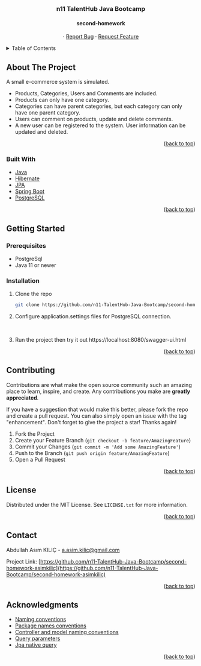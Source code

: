 <div id="top"></div>

<!-- PROJECT LOGO -->
<br />
<div align="center">
  <h3 align="center"> n11 TalentHub Java Bootcamp</h3>
<h4 align="center">second-homework</h4>

  <p align="center">
    ·
    <a href="https://github.com/n11-TalentHub-Java-Bootcamp/second-homework-asimkilic/issues">Report Bug</a>
    ·
    <a href="https://github.com/n11-TalentHub-Java-Bootcamp/second-homework-asimkilic/issues">Request Feature</a>
  </p>
</div>



<!-- TABLE OF CONTENTS -->
<details>
  <summary>Table of Contents</summary>
  <ol>
    <li>
      <a href="#about-the-project">About The Project</a>
      <ul>
        <li><a href="#built-with">Built With</a></li>
      </ul>
    </li>
    <li>
      <a href="#getting-started">Getting Started</a>
      <ul>
        <li><a href="#prerequisites">Prerequisites</a></li>
        <li><a href="#installation">Installation</a></li>
      </ul>
    </li>
    <li><a href="#contributing">Contributing</a></li>
    <li><a href="#license">License</a></li>
    <li><a href="#contact">Contact</a></li>
    <li><a href="#acknowledgments">Acknowledgments</a></li>
  </ol>
</details>



<!-- ABOUT THE PROJECT -->
## About The Project

A small e-commerce system is simulated.
* Products, Categories, Users and Comments are included.
* Products can only have one category.
* Categories can have parent categories, but each category can only have one parent category.
* Users can comment on products, update and delete comments.
* A new user can be registered to the system. User information can be updated and deleted.

<p align="right">(<a href="#top">back to top</a>)</p>



### Built With


* [Java](https://www.java.com/tr/)
* [Hibernate](https://hibernate.org/)
* [JPA](https://docs.oracle.com/javaee/6/tutorial/doc/bnbpz.html)
* [Spring Boot](https://spring.io/projects/spring-boot)
* [PostgreSQL](https://www.postgresql.org/)


<p align="right">(<a href="#top">back to top</a>)</p>



<!-- GETTING STARTED -->
## Getting Started


### Prerequisites

* PostgreSql
* Java 11 or newer


### Installation

1. Clone the repo
   ```sh
   git clone https://github.com/n11-TalentHub-Java-Bootcamp/second-homework-asimkilic.git
   ```
2. Configure application.settings files for PostgreSQL connection. 

<br />
 
3. Run the project then try it out https://localhost:8080/swagger-ui.html

<p align="right">(<a href="#top">back to top</a>)</p>



<!-- CONTRIBUTING -->
## Contributing

Contributions are what make the open source community such an amazing place to learn, inspire, and create. Any contributions you make are **greatly appreciated**.

If you have a suggestion that would make this better, please fork the repo and create a pull request. You can also simply open an issue with the tag "enhancement".
Don't forget to give the project a star! Thanks again!

1. Fork the Project
2. Create your Feature Branch (`git checkout -b feature/AmazingFeature`)
3. Commit your Changes (`git commit -m 'Add some AmazingFeature'`)
4. Push to the Branch (`git push origin feature/AmazingFeature`)
5. Open a Pull Request

<p align="right">(<a href="#top">back to top</a>)</p>



<!-- LICENSE -->
## License

Distributed under the MIT License. See `LICENSE.txt` for more information.

<p align="right">(<a href="#top">back to top</a>)</p>



<!-- CONTACT -->
## Contact

Abdullah Asım KILIÇ - a.asim.kilic@gmail.com

Project Link: [https://github.com/n11-TalentHub-Java-Bootcamp/second-homework-asimkilic](https://github.com/n11-TalentHub-Java-Bootcamp/second-homework-asimkilic)

<p align="right">(<a href="#top">back to top</a>)</p>



<!-- ACKNOWLEDGMENTS -->
## Acknowledgments


* [Naming conventions](https://www.oracle.com/java/technologies/javase/codeconventions-namingconventions.html)
* [Package names conventions](https://stackoverflow.com/questions/3179216/what-is-the-convention-for-word-separator-in-java-package-names)
* [Controller and model naming conventions](https://stackoverflow.com/questions/9038706/naming-conventions-of-controller-and-model-java-classes-in-spring-mvc-webapp)
* [Query parameters](https://stackoverflow.com/questions/32201441/how-do-i-retrieve-query-parameters-in-a-spring-boot-controller)
* [Jpa native query](https://www.appsdeveloperblog.com/specific-columns-jpa-native-query/)

<p align="right">(<a href="#top">back to top</a>)</p>



